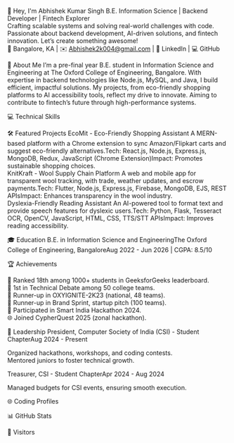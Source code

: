 👋 Hey, I'm Abhishek Kumar Singh
B.E. Information Science | Backend Developer | Fintech Explorer  
Crafting scalable systems and solving real-world challenges with code. Passionate about backend development, AI-driven solutions, and fintech innovation. Let’s create something awesome!  
📍 Bangalore, KA | ✉️ Abhishek2k004@gmail.com | 🔗 LinkedIn | 💻 GitHub  

🌟 About Me
I’m a pre-final year B.E. student in Information Science and Engineering at The Oxford College of Engineering, Bangalore. With expertise in backend technologies like Node.js, MySQL, and Java, I build efficient, impactful solutions. My projects, from eco-friendly shopping platforms to AI accessibility tools, reflect my drive to innovate. Aiming to contribute to fintech’s future through high-performance systems.

💻 Technical Skills
  

🛠️ Featured Projects
EcoMit - Eco-Friendly Shopping Assistant
A MERN-based platform with a Chrome extension to sync Amazon/Flipkart carts and suggest eco-friendly alternatives.Tech: React.js, Node.js, Express.js, MongoDB, Redux, JavaScript (Chrome Extension)Impact: Promotes sustainable shopping choices.  
KnitKraft - Wool Supply Chain Platform
A web and mobile app for transparent wool tracking, with trade, weather updates, and escrow payments.Tech: Flutter, Node.js, Express.js, Firebase, MongoDB, EJS, REST APIsImpact: Enhances transparency in the wool industry.  
Dyslexia-Friendly Reading Assistant
An AI-powered tool to format text and provide speech features for dyslexic users.Tech: Python, Flask, Tesseract OCR, OpenCV, JavaScript, HTML, CSS, TTS/STT APIsImpact: Improves reading accessibility.  

🎓 Education
B.E. in Information Science and EngineeringThe Oxford College of Engineering, BangaloreAug 2022 - Jun 2026 | CGPA: 8.5/10  

🏆 Achievements

🥇 Ranked 18th among 1000+ students in GeeksforGeeks leaderboard.  
🥈 1st in Technical Debate among 50 college teams.  
🥉 Runner-up in OXYIGNITE-2K23 (national, 48 teams).  
🥉 Runner-up in Brand Sprint, startup pitch (100 teams).  
🚀 Participated in Smart India Hackathon 2024.  
🌐 Joined CypherQuest 2025 (zonal hackathon).


🤝 Leadership
President, Computer Society of India (CSI) - Student ChapterAug 2024 - Present  

Organized hackathons, workshops, and coding contests.  
Mentored juniors to foster technical growth.

Treasurer, CSI - Student ChapterApr 2024 - Aug 2024  

Managed budgets for CSI events, ensuring smooth execution.


🌐 Coding Profiles
  

📊 GitHub Stats
  

👀 Visitors

